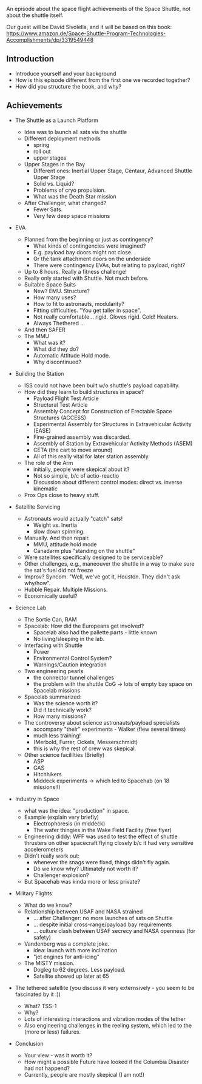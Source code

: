 An episode about the space flight achievements of the Space Shuttle, not about the shuttle itself. 

Our guest will be David Sivolella, and it will be based on this book: https://www.amazon.de/Space-Shuttle-Program-Technologies-Accomplishments/dp/3319549448

Introduction
---------------------
* Introduce yourself and your background
* How is this episode different from the first one we recorded together?
* How did you structure the book, and why?

Achievements
-------------------------
* The Shuttle as a Launch Platform
  - Idea was to launch all sats via the shuttle
  - Different deployment methods
    - spring
    - roll out
    - upper stages
  - Upper Stages in the Bay
    - Different ones: Inertial Upper Stage, Centaur, Advanced Shuttle Upper Stage
    - Solid vs. Liquid? 
    - Problems of cryo propulsion.
    - What was the Death Star mission
  - After Challenger, what changed?
    - Fewer Sats.
    - Very few deep space missions
    
* EVA
  - Planned from the beginning or just as contingency?
    - What kinds of contingencies were imagined?
    - E.g. payload bay doors might not close.
    - Or the tank attachment doors on the underside
    - There were contingency EVAs, but relating to payload, right?
  - Up to 8 hours. Really a fitness challenge!
  - Really only started with Shuttle. Not much before.
  - Suitable Space Suits 
    - New? EMU. Structure?
    - How many uses?
    - How to fit to astronauts, modularity? 
    - Fitting difficulties. "You get taller in space".
    - Not really comfortable... rigid. Gloves rigid. Cold! Heaters.
    - Always Thethered ... 
  - And then SAFER
  - The MMU
    - What was it?
    - What did they do?
    - Automatic Attitude Hold mode.
    - Why discontinued?

* Building the Station
  - ISS could not have been built w/o shuttle's payload capability.
  - How did they learn to build structures in space? 
    - Payload Flight Test Article
    - Structural Test Article
    - Assembly Concept for Construction of Erectable Space Structures (ACCESS)
    - Experimental Assembly for Structures in Extravehicular Activity (EASE)
    - Fine-grained assembly was discarded.
    - Assembly of Station by Extravehicular Activity Methods (ASEM)
    - CETA (the cart to move around)
    - All of this really vital for later station assembly.
  - The role of the Arm
    - initially, people were skepical about it?
    - Not so simple, b/c of actio-reactio 
    - Discussion about different control modes: direct vs. inverse kinematic       
  - Prox Ops close to heavy stuff.
  
* Satellite Servicing
  - Astronauts would actually "catch" sats! 
    - Weight vs. Inertia  
    - slow down spinning.
  - Manually. And then repair.
    - MMU, attitude hold mode
    - Canadarm plus "standing on the shuttle"
  - Were satellites specifically designed to be serviceable?
  - Other challenges, e.g., maneouver the shuttle in a way to make sure
    the sat's fuel did not freeze
  - Improv? Syncom. "Well, we've got it, Houston. They didn't ask why/how".
  - Hubble Repair. Multiple Missions.
  - Economically useful?
  
* Science Lab
  - The Sortie Can, RAM
  - Spacelab: How did the Europeans get involved?
    - Spacelab also had the pallette parts - little known
    - No living/sleeping in the lab.
  - Interfacing with Shuttle
    - Power
    - Environmental Control System?
    - Warnings/Caution integration
  - Two engineering pearls
    - the connector tunnel challenges
    - the problem with the shuttle CoG -> lots of empty bay space on Spacelab missions
  - Spacelab summarized:
    - Was the science worth it?
    - Did it technically work?
    - How many missions?
  - The controversy about science astronauts/payload specialists
    - accompany "their" experiments - Walker (flew several times)
    - much less training!
    - (Merbold, Furrer, Ockels, Messerschmidt)
    - this is why the rest of crew was skepical. 
  - Other science facililties (Briefly)
    - ASP
    - GAS
    - Hitchhikers
    - Middeck experiments -> which led to Spacehab (on 18 missions!!)
    
* Industry in Space
  - what was the idea: "production" in space.
  - Example (explain very briefly)
    - Electrophoresis (in middeck)
    - The wafer thingies in the Wake Field Facility (free flyer)
  - Engineering diddy: WFF was used to test the effect of shuttle thrusters
    on other spacecraft flying closely b/c it had very sensitive accelerometers
  - Didn't really work out: 
    - whenever the snags were fixed, things didn't fly again.  
    - Do we know why? Ultimately not worth it?
    - Challenger explosion?
  - But Spacehab was kinda more or less private?

* Military Flights
  - What do we know?
  - Relationship between USAF and NASA strained 
    - ... after Challenger: no more launches of sats on Shuttle
    - ... despite initial cross-range/payload bay requirements
    - ... culture clash between USAF secrecy and NASA openness (for safety)
  - Vandenberg was a complete joke.
    - idea: launch with more inclination
    - "jet engines for anti-icing"
  - The MISTY mission. 
    - Dogleg to 62 degrees. Less payload.
    - Satellite showed up later at 65
    
* The tethered satellite
  (you discuss it very externsively - you seem to be fascinated by it :))
  - What? TSS-1
  - Why?
  - Lots of interesting interactions and vibration modes of the tether
  - Also engineering challenges in the reeling system, which led to the (more or less) failures.
  
* Conclusion 
  - Your view - was it worth it?
  - How might a possible Future have looked if the Columbia Disaster had not happend? 
  - Currently, people are mostly skepical (I am not!) 
    
